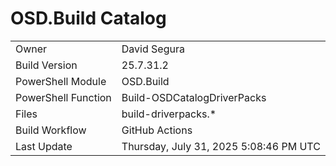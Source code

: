 ﻿# OSD.Build Catalog

| | |
|-|-|
| Owner | David Segura |
| Build Version | 25.7.31.2 |
| PowerShell Module | OSD.Build |
| PowerShell Function | Build-OSDCatalogDriverPacks |
| Files | build-driverpacks.* |
| Build Workflow | GitHub Actions |
| Last Update | Thursday, July 31, 2025 5:08:46 PM UTC |
